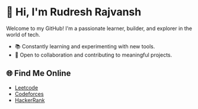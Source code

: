 # 👋 Hi, I'm Rudresh Rajvansh

Welcome to my GitHub! I'm a passionate learner, builder, and explorer in the world of tech. 

- 📚 Constantly learning and experimenting with new tools.
- 🤝 Open to collaboration and contributing to meaningful projects.

## 🌐 Find Me Online
- [Leetcode](https://leetcode.com/u/RudreshRajvansh/)
- [Codeforces](https://codeforces.com/profile/RudreshRajvansh)
- [HackerRank](https://www.hackerrank.com/profile/rudreshrajvansh0)
